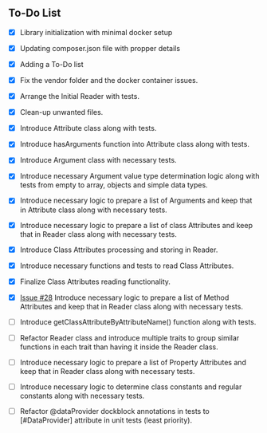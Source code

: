 ## To-Do List

- [x] Library initialization with minimal docker setup
- [x] Updating composer.json file with propper details
- [x] Adding a To-Do list
- [x] Fix the vendor folder and the docker container issues.
- [X] Arrange the Initial Reader with tests.
- [X] Clean-up unwanted files.
- [x] Introduce Attribute class along with tests.
- [x] Introduce hasArguments function into Attribute class along with tests.
- [x] Introduce Argument class with necessary tests.
- [x] Introduce necessary Argument value type determination logic along with tests from empty to array, objects and simple data types.
- [x] Introduce necessary logic to prepare a list of Arguments and keep that in Attribute class along with necessary tests.
- [x] Introduce necessary logic to prepare a list of class Attributes and keep that in Reader class along with necessary tests.
- [x] Introduce Class Attributes processing and storing in Reader.
- [x] Introduce necessary functions and tests to read Class Attributes.
- [x] Finalize Class Attributes reading functionality.
- [x] [Issue #28](https://github.com/antondperera/php-attributes-reader/issues/28) Introduce necessary logic to prepare a list of Method Attributes and keep that in Reader class along with necessary tests.
- [ ] Introduce getClassAttributeByAttributeName() function along with tests.
- [ ] Refactor Reader class and introduce multiple traits to group similar functions in each trait than having it inside the Reader class.
- [ ] Introduce necessary logic to prepare a list of Property Attributes and keep that in Reader class along with necessary tests.


- [ ] Introduce necessary logic to determine class constants and regular constants along with necessary tests.
- [ ] Refactor @dataProvider dockblock annotations in tests to [#DataProvider] attribute in unit tests (least priority).